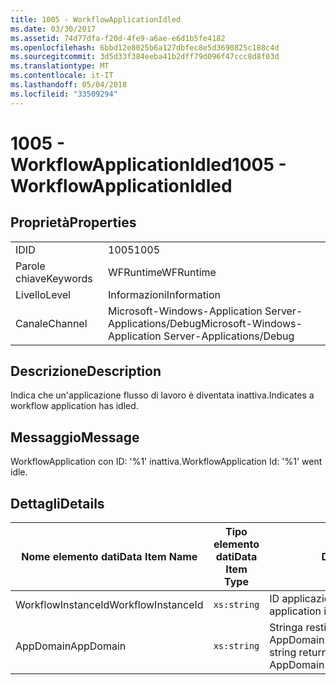 ```yaml
---
title: 1005 - WorkflowApplicationIdled
ms.date: 03/30/2017
ms.assetid: 74d77dfa-f20d-4fe9-a6ae-e6d1b5fe4182
ms.openlocfilehash: 6bbd12e8025b6a127dbfec8e5d3690825c188c4d
ms.sourcegitcommit: 3d5d33f384eeba41b2dff79d096f47ccc8d8f03d
ms.translationtype: MT
ms.contentlocale: it-IT
ms.lasthandoff: 05/04/2018
ms.locfileid: "33509294"
---
```

# <a name="1005---workflowapplicationidled"></a><span data-ttu-id="f768c-102">1005 - WorkflowApplicationIdled</span><span class="sxs-lookup"><span data-stu-id="f768c-102">1005 - WorkflowApplicationIdled</span></span>
## <a name="properties"></a><span data-ttu-id="f768c-103">Proprietà</span><span class="sxs-lookup"><span data-stu-id="f768c-103">Properties</span></span>  
  
|||  
|-|-|  
|<span data-ttu-id="f768c-104">ID</span><span class="sxs-lookup"><span data-stu-id="f768c-104">ID</span></span>|<span data-ttu-id="f768c-105">1005</span><span class="sxs-lookup"><span data-stu-id="f768c-105">1005</span></span>|  
|<span data-ttu-id="f768c-106">Parole chiave</span><span class="sxs-lookup"><span data-stu-id="f768c-106">Keywords</span></span>|<span data-ttu-id="f768c-107">WFRuntime</span><span class="sxs-lookup"><span data-stu-id="f768c-107">WFRuntime</span></span>|  
|<span data-ttu-id="f768c-108">Livello</span><span class="sxs-lookup"><span data-stu-id="f768c-108">Level</span></span>|<span data-ttu-id="f768c-109">Informazioni</span><span class="sxs-lookup"><span data-stu-id="f768c-109">Information</span></span>|  
|<span data-ttu-id="f768c-110">Canale</span><span class="sxs-lookup"><span data-stu-id="f768c-110">Channel</span></span>|<span data-ttu-id="f768c-111">Microsoft-Windows-Application Server-Applications/Debug</span><span class="sxs-lookup"><span data-stu-id="f768c-111">Microsoft-Windows-Application Server-Applications/Debug</span></span>|  
  
## <a name="description"></a><span data-ttu-id="f768c-112">Descrizione</span><span class="sxs-lookup"><span data-stu-id="f768c-112">Description</span></span>  
 <span data-ttu-id="f768c-113">Indica che un'applicazione flusso di lavoro è diventata inattiva.</span><span class="sxs-lookup"><span data-stu-id="f768c-113">Indicates a workflow application has idled.</span></span>  
  
## <a name="message"></a><span data-ttu-id="f768c-114">Messaggio</span><span class="sxs-lookup"><span data-stu-id="f768c-114">Message</span></span>  
 <span data-ttu-id="f768c-115">WorkflowApplication con ID: '%1' inattiva.</span><span class="sxs-lookup"><span data-stu-id="f768c-115">WorkflowApplication Id: '%1' went idle.</span></span>  
  
## <a name="details"></a><span data-ttu-id="f768c-116">Dettagli</span><span class="sxs-lookup"><span data-stu-id="f768c-116">Details</span></span>  
  
|<span data-ttu-id="f768c-117">Nome elemento dati</span><span class="sxs-lookup"><span data-stu-id="f768c-117">Data Item Name</span></span>|<span data-ttu-id="f768c-118">Tipo elemento dati</span><span class="sxs-lookup"><span data-stu-id="f768c-118">Data Item Type</span></span>|<span data-ttu-id="f768c-119">Descrizione</span><span class="sxs-lookup"><span data-stu-id="f768c-119">Description</span></span>|  
|--------------------|--------------------|-----------------|  
|<span data-ttu-id="f768c-120">WorkflowInstanceId</span><span class="sxs-lookup"><span data-stu-id="f768c-120">WorkflowInstanceId</span></span>|`xs:string`|<span data-ttu-id="f768c-121">ID applicazione flusso di lavoro</span><span class="sxs-lookup"><span data-stu-id="f768c-121">The workflow application id</span></span>|  
|<span data-ttu-id="f768c-122">AppDomain</span><span class="sxs-lookup"><span data-stu-id="f768c-122">AppDomain</span></span>|`xs:string`|<span data-ttu-id="f768c-123">Stringa restituita da AppDomain.CurrentDomain.FriendlyName.</span><span class="sxs-lookup"><span data-stu-id="f768c-123">The string returned by AppDomain.CurrentDomain.FriendlyName.</span></span>|
